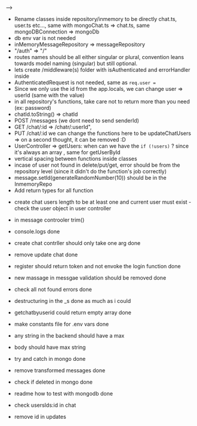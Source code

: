 <!-- folder structure
-Model->  class
-repository (db) -> abstract class (inMemory - mongodb)
-controller -> js logic for the routes (usually one liner + validation)
-routes -> req res related logic (invoke controller)
* (dry) for the route name & middleware
-middleware (isAuthenticated) should apply to all routes except /auth
-utils -> verifyToken()
-mongoose schema (inside /repository/mongodb)
? how to pass the data from middleware to functions
<!-- abstract crud users -->

-->

- Rename classes inside repository/inmemory to be directly chat.ts, user.ts etc..., same with mongoChat.ts => chat.ts, same mongoDBConnection => mongoDb
- db env var is not needed
- inMemoryMessageRepository => messageRepository
- "/auth" => "/"
- routes names should be all either singular or plural, convention leans towards model naming (singular) but still optional.
- lets create /middleware(s) folder with isAuthenticated and errorHandler inside
- AuthenticatedRequest is not needed, same as `req.user = `
- Since we only use the id from the app.locals, we can change user => userId (same with the value)
- in all repository's functions, take care not to return more than you need (ex: password)
- chatId.toString() => chatId
- POST /messages (we dont need to send senderId)
- GET /chat/:id => /chatr/:userId",
- PUT /chat/:id we can change the functions here to be updateChatUsers => on a second thought, it can be removed :D
- UserController => getUsers: when can we have the `if (!users)` ? since it's always an array , same for getUserById
- vertical spacing between functions inside classes
- incase of user not found in delete/put/get, error should be from the repository level (since it didn't do the function's job correctly)
- message.setId(generateRandomNumber(10)) should be in the InmemoryRepo
- Add return types for all function

<!-- new -->

<!-- - check if user passed unwanted route like /jbcjaknc
- types in errorhandler done
  -POST message chatId should be in the params done -->

- create chat users length to be at least one and current user must exist
  -check the user object in user controller
- in message controoler trim()
    <!-- add validation for max chars -->
  <!-- - seperate validation terms -->
  <!-- - getMessageById -> X -->
  <!-- - In general (for manual validation specifically) it's best practice to know where is the error exaclty -->

- console.logs done
- create chat contrller should only take one arg done
- remove update chat done
- register should return token and not envoke the login function done
- new massage in messgae validation should be removed done
- check all not found errors done
- destructuring in the \_s done as much as i could
- getchatbyuserid could return empty array done
- make constants file for .env vars done
- any string in the backend should have a max
- body should have max string
- try and catch in mongo done
- remove transformed messages done
- check if deleted in mongo done
- readme how to test with mongodb done
- check usersIds:id in chat
- remove id in updates
